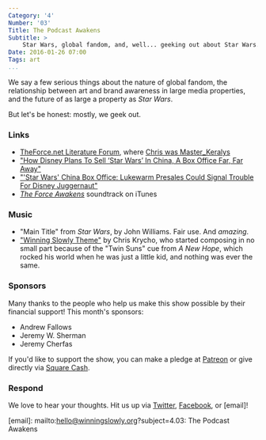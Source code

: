 ```yaml
---
Category: '4'
Number: '03'
Title: The Podcast Awakens
Subtitle: >
    Star Wars, global fandom, and, well... geeking out about Star Wars.
Date: 2016-01-26 07:00
Tags: art
...
```


We say a few serious things about the nature of global fandom, the relationship
between art and brand awareness in large media properties, and the future of as
large a property as _Star Wars_.

But let's be honest: mostly, we geek out.

### Links

  - [TheForce.net Literature Forum][lit], where [Chris was Master_Keralys][mk]
  - ["How Disney Plans To Sell ‘Star Wars’ In China, A Box Office Far, Far 
    Away"][china-1]
  - ["'Star Wars' China Box Office: Lukewarm Presales Could Signal Trouble For 
    Disney Juggernaut"][china-2]
  - [_The Force Awakens_][score] soundtrack on iTunes

[lit]: http://boards.theforce.net/forums/literature.10003/
[mk]: http://boards.theforce.net/members/master_keralys.979708/
[china-1]: http://www.ibtimes.com/how-disney-plans-sell-star-wars-china-box-office-far-far-away-2226638
[china-2]: http://www.ibtimes.com/star-wars-china-box-office-lukewarm-presales-could-signal-trouble-disney-juggernaut-2248706
[score]: https://itunes.apple.com/us/album/star-wars-force-awakens-original/id1063517675


### Music

  - "Main Title" from _Star Wars_, by John Williams. Fair use. And *amazing*.
  - ["Winning Slowly Theme"](//soundcloud.com/chriskrycho/winning-slowly)
    by Chris Krycho, who started composing in no small part because of the "Twin
    Suns" cue from _A New Hope_, which rocked his world when he was just a
    little kid, and nothing was ever the same.

### Sponsors

Many thanks to the people who help us make this show possible by their financial
support! This month's sponsors:

  - Andrew Fallows
  - Jeremy W. Sherman
  - Jeremy Cherfas

If you'd like to support the show, you can make a pledge at [Patreon] or give
directly via [Square Cash].

[Patreon]: //www.patreon.com/winningslowly
[Square Cash]: //cash.me/$winningslowly


### Respond

We love to hear your thoughts. Hit us up via [Twitter], [Facebook], or [email]!

[Twitter]: //www.twitter.com/winningslowly
[Facebook]: //www.facebook.com/winningslowlypodcast
[email]: mailto:hello@winningslowly.org?subject=4.03: The Podcast Awakens
